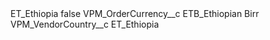 <?xml version="1.0" encoding="UTF-8"?>
<CustomMetadata xmlns="http://soap.sforce.com/2006/04/metadata" xmlns:xsi="http://www.w3.org/2001/XMLSchema-instance" xmlns:xsd="http://www.w3.org/2001/XMLSchema">
    <label>ET_Ethiopia</label>
    <protected>false</protected>
    <values>
        <field>VPM_OrderCurrency__c</field>
        <value xsi:type="xsd:string">ETB_Ethiopian Birr</value>
    </values>
    <values>
        <field>VPM_VendorCountry__c</field>
        <value xsi:type="xsd:string">ET_Ethiopia</value>
    </values>
</CustomMetadata>
